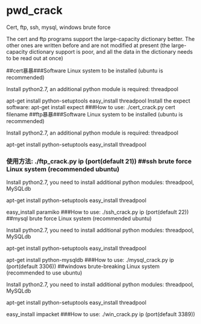 
# pwd_crack
Cert, ftp, ssh, mysql, windows brute force

The cert and ftp programs support the large-capacity dictionary better. The other ones are written before and are not modified at present (the large-capacity dictionary support is poor, and all the data in the dictionary needs to be read out at once)

##cert暴暴###Software Linux system to be installed (ubuntu is recommended)

Install python2.7, an additional python module is required: threadpool

apt-get install python-setuptools
easy_install threadpool
Install the expect software:
apt-get install expect ###How to use: ./cert_crack.py cert filename ##ftp暴暴###Software Linux system to be installed (ubuntu is recommended)

Install python2.7, an additional python module is required: threadpool

apt-get install python-setuptools
easy_install threadpool
### 使用方法: ./ftp_crack.py ip (port(default 21)) ##ssh brute force Linux system (recommended ubuntu)
Install python2.7, you need to install additional python modules: threadpool, MySQLdb

apt-get install python-setuptools
easy_install threadpool

easy_install paramiko
###How to use: ./ssh_crack.py ip (port(default 22))
##mysql brute force Linux system (recommended ubuntu)

Install python2.7, you need to install additional python modules: threadpool, MySQLdb

apt-get install python-setuptools
easy_install threadpool

apt-get install python-mysqldb
###How to use: ./mysql_crack.py ip (port(default 3306))
##windows brute-breaking Linux system (recommended to use ubuntu)

Install python2.7, you need to install additional python modules: threadpool, MySQLdb

apt-get install python-setuptools
easy_install threadpool

easy_install impacket
###How to use: ./win_crack.py ip (port(default 3389))

